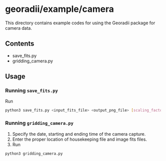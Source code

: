 # georadii/example/camera

This directory contains example codes for using the Georadii package for camera data.

## Contents
 - save_fits.py
 - gridding_camera.py

## Usage

### Running `save_fits.py`
Run
```bash
python3 save_fits.py <input_fits_file> <output_png_file> [scaling_factor]
```

### Running `gridding_camera.py`
1. Specify the date, starting and ending time of the camera capture.
2. Enter the proper location of housekeeping file and image fits files.
3. Run
```bash
python3 gridding_camera.py
```
